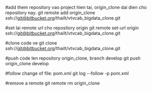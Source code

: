 
#add them repository vao project hien tai, origin_clone dai dien cho repository nay.
git remote add origin_clone ssh://git@bitbucket.org/thailt/vtvcab_bigdata_clone.git

#set lai remote url cho repository origin
git remote set-url origin ssh://git@bitbucket.org/thailt/vtvcab_bigdata_clone.git

#clone code ve
git clone ssh://git@bitbucket.org/thailt/vtvcab_bigdata_clone.git


#push code len repository origin_clone, branch develop
git push origin_clone develop

#follow change of file: pom.xml
git log --follow -p pom.xml

#remove a remote 
git remote rm origin_clone
